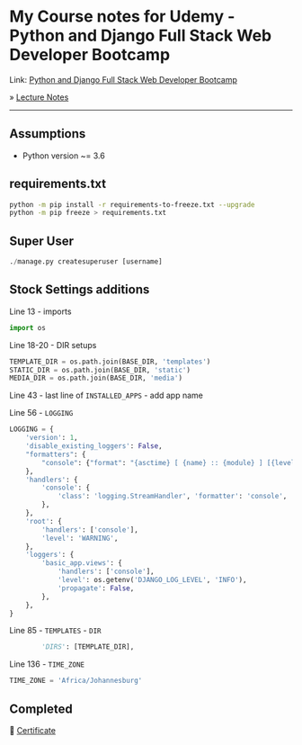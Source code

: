 # My Course notes for Udemy - Python and Django Full Stack Web Developer Bootcamp

Link: [Python and Django Full Stack Web Developer Bootcamp](https://www.udemy.com/course/python-and-django-full-stack-web-developer-bootcamp)

&raquo; [Lecture Notes](lecture_notes.md)

<hr>

## Assumptions

- Python version ~= 3.6


## requirements.txt

```bash
python -m pip install -r requirements-to-freeze.txt --upgrade
python -m pip freeze > requirements.txt
```
## Super User
```python
./manage.py createsuperuser [username]
```


## Stock Settings additions

Line 13 - imports

```python
import os
```

Line 18-20 - DIR setups

```python
TEMPLATE_DIR = os.path.join(BASE_DIR, 'templates')
STATIC_DIR = os.path.join(BASE_DIR, 'static')
MEDIA_DIR = os.path.join(BASE_DIR, 'media')
```

Line 43 - last line of `INSTALLED_APPS` - add app name

Line 56 - `LOGGING`

```python
LOGGING = {
    'version': 1,
    'disable_existing_loggers': False,
    "formatters": {
        "console": {"format": "{asctime} [ {name} :: {module} ] [{levelname}] | {message}", "style": "{"}
    },
    'handlers': {
        'console': {
            'class': 'logging.StreamHandler', 'formatter': 'console',
        },
    },
    'root': {
        'handlers': ['console'],
        'level': 'WARNING',
    },
    'loggers': {
        'basic_app.views': {
            'handlers': ['console'],
            'level': os.getenv('DJANGO_LOG_LEVEL', 'INFO'),
            'propagate': False,
        },
    },
}
```

Line 85 - `TEMPLATES` - `DIR`

```python
        'DIRS': [TEMPLATE_DIR],
```

Line 136 - `TIME_ZONE`

```python
TIME_ZONE = 'Africa/Johannesburg'
```

## Completed
🏁 [Certificate](https://www.udemy.com/certificate/UC-3e289983-25ff-42ed-8216-0acf05cf9fc1/)